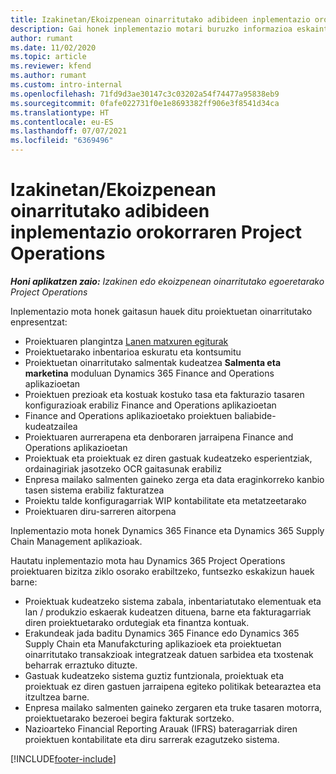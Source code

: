 ```yaml
---
title: Izakinetan/Ekoizpenean oinarritutako adibideen inplementazio orokorraren Project Operations
description: Gai honek inplementazio motari buruzko informazioa eskaintzen du, produkzioan oinarritutako / ekoizpenean oinarritutako Project Operations-en eragiketak.
author: rumant
ms.date: 11/02/2020
ms.topic: article
ms.reviewer: kfend
ms.author: rumant
ms.custom: intro-internal
ms.openlocfilehash: 71fd9d3ae30147c3c03202a54f74477a95838eb9
ms.sourcegitcommit: 0fafe022731f0e1e8693382ff906e3f8541d34ca
ms.translationtype: HT
ms.contentlocale: eu-ES
ms.lasthandoff: 07/07/2021
ms.locfileid: "6369496"
---
```

# <a name="project-operations-for-stockedproduction-based-scenarios-deployment-overview"></a>Izakinetan/Ekoizpenean oinarritutako adibideen inplementazio orokorraren Project Operations

_**Honi aplikatzen zaio:** Izakinen edo ekoizpenean oinarritutako egoeretarako Project Operations_


Inplementazio mota honek gaitasun hauek ditu proiektuetan oinarritutako enpresentzat:

- Proiektuaren plangintza [Lanen matxuren egiturak](work-breakdown-structures.md)
- Proiektuetarako inbentarioa eskuratu eta kontsumitu
- Proiektuetan oinarritutako salmentak kudeatzea **Salmenta eta marketina** moduluan Dynamics 365 Finance and Operations aplikazioetan
- Proiektuen prezioak eta kostuak kostuko tasa eta fakturazio tasaren konfigurazioak erabiliz Finance and Operations aplikazioetan
- Finance and Operations aplikazioetako proiektuen baliabide-kudeatzailea
- Proiektuaren aurrerapena eta denboraren jarraipena Finance and Operations aplikazioetan
- Proiektuak eta proiektuak ez diren gastuak kudeatzeko esperientziak, ordainagiriak jasotzeko OCR gaitasunak erabiliz
- Enpresa mailako salmenten gaineko zerga eta data eraginkorreko kanbio tasen sistema erabiliz fakturatzea
- Proiektu talde konfiguragarriak WIP kontabilitate eta metatzeetarako
- Proiektuaren diru-sarreren aitorpena

Inplementazio mota honek Dynamics 365 Finance eta Dynamics 365 Supply Chain Management aplikazioak.

Hautatu inplementazio mota hau Dynamics 365 Project Operations proiektuaren bizitza ziklo osorako erabiltzeko, funtsezko eskakizun hauek barne:

- Proiektuak kudeatzeko sistema zabala, inbentariatutako elementuak eta lan / produkzio eskaerak kudeatzen dituena, barne eta fakturagarriak diren proiektuetarako ordutegiak eta finantza kontuak.
- Erakundeak jada baditu Dynamics 365 Finance edo Dynamics 365 Supply Chain eta Manufakcturing aplikazioek eta proiektuetan oinarritutako transakzioak integratzeak datuen sarbidea eta txostenak beharrak erraztuko dituzte.
- Gastuak kudeatzeko sistema guztiz funtzionala, proiektuak eta proiektuak ez diren gastuen jarraipena egiteko politikak betearaztea eta itzultzea barne.
- Enpresa mailako salmenten gaineko zergaren eta truke tasaren motorra, proiektuetarako bezeroei begira fakturak sortzeko.
- Nazioarteko Financial Reporting Arauak (IFRS) bateragarriak diren proiektuen kontabilitate eta diru sarrerak ezagutzeko sistema.



[!INCLUDE[footer-include](../includes/footer-banner.md)]